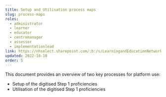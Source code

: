 ```yaml
---
title: Setup and Utilisation process maps
slug: process-maps
roles:
  - administrator
  - learner
  - educator
  - centremanager
  - assessor
  - implementationlead
link: https://nhselect.sharepoint.com/:b:/s/LearningandEducationNetworks/DSP/EdEXyFnw5WRNrtrzWs4wJQ8B7aY6LYFHplADYcYzGy_8dQ
updated: 2022-10-18
order: 5
---
```

This document provides an overview of two key processes for platform use:​

- Setup of the digitised Step 1 proficiencies
- Utilisation of the digitised Step 1 proficiencies​